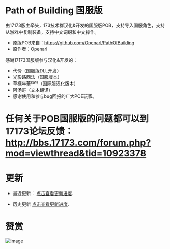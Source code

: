 # Path of Building 国服版

由17173版主牵头，173技术群汉化&开发的国服版POB，支持导入国服角色，支持从游戏中复制装备，支持中文词缀和中文操作。


* 原版POB来自：https://github.com/Openarl/PathOfBuilding
* 原作者：Openarl



感谢17173国服版参与汉化&开发的：

* 代价（国服版DLL开发）
* 光影路西法（国服版本）
* 草樣年華²º¹⁸（国际服汉化版本）
* 阿汤哥（文本翻译）
* 感谢使用和参与bug回报的广大POE玩家。


# 任何关于POB国服版的问题都可以到17173论坛反馈：http://bbs.17173.com/forum.php?mod=viewthread&tid=10923378



# 更新

* 最近更新：
 [点击查看更新进度](changelog.txt).

* 历史更新 
 [点击查看更新进度](changelog-history.txt).
 
# 赞赏


 ![image](https://lucifering.coding.net/p/PathOfBuilding/d/PathOfBuilding/git/raw/master/%E8%B5%9E%E8%B5%8F.jpg)

